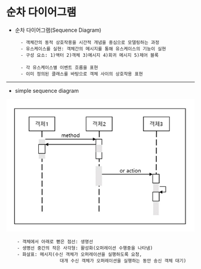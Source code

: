 # 순차 다이어그램

* 순차 다이어그램(Sequence Diagram) 

        - 객체간의 동적 상호작용을 시간적 개념을 중심으로 모델링하는 과정
        - 유스케이스를 실현: 객체간의 메시지를 통해 유스케이스의 기능이 실현
        - 구성 요소: 1)액터 2)객체 3)메시지 4)회귀 메시지 5)제어 블록
        
        - 각 유스케이스별 이벤트 흐름을 표현
        - 이미 정의된 클래스를 바탕으로 객체 사이의 상호작용 표현  
        
- - -
* simple sequence diagram

![Alt_text](./img1.jpg)

        - 객체에서 아래로 뻗은 점선: 생명선
        - 생명선 중간의 작은 사각형: 활성화(오퍼레이션 수행중을 나타냄)
        - 화살표: 메시지(수신 객체가 오퍼레이션을 실행하도록 요청, 
                        대개 수신 객체가 오퍼레이션을 실행하는 동안 송신 객체 대기) 